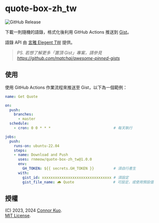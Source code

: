 # quote-box-zh_tw

![GitHub Release](https://badgen.net/github/release/rnmeow/quote-box-zh_tw)

下載一則隨機的語錄，格式化後利用 GitHub Actions 推送到 [Gist](https://gist.github.com)。

語錄 API 由 [言雅 Elegent TW](https://elegant.tw) 提供。

> *PS. 若想了解更多「置頂 Gist」專案，請參見*  
> *<https://github.com/matchai/awesome-pinned-gists>*

## 使用

使用 GitHub Actions 作業流程來推送至 Gist，以下為一個範例：

```yaml
name: Get Quote

on:
  push:
    branches:
      - master
  schedule:
    - cron: 0 0 * * *                             # 每天執行

jobs:
  push:
    runs-on: ubuntu-22.04
    steps:
    - name: Download and Push
      uses: rnmeow/quote-box-zh_tw@1.0.0
      env:
        GH_TOKEN: ${{ secrets.GH_TOKEN }}         # 須自行產生
      with:
        gist_id: xxxxxxxxxxxxxxxxxxxxxxxxxxxxxxxx # 須設定
        gist_file_name: 🌧 Quote                  # 可設定，或使用預設值
```

## 授權

(C) 2023, 2024 [Connor Kuo](https://github.com/rnmeow).  
[MIT License](https://github.com/rnmeow/quote-box-zh_tw/blob/master/LICENSE.txt).
